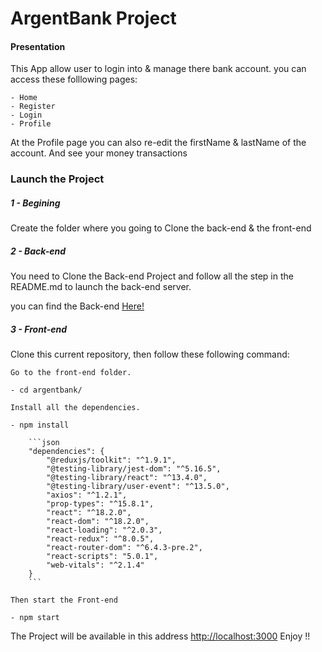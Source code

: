 # ArgentBank Project

#### Presentation

This App allow user to login into & manage there bank account.
you can access these folllowing pages:

    - Home
    - Register
    - Login
    - Profile

At the Profile page you can also re-edit the firstName & lastName of
the account.
And see your money transactions

### Launch the Project

##### 1 - Begining

Create the folder where you going to Clone the back-end & the front-end

##### 2 - Back-end

You need to Clone the Back-end Project and follow all the step in the README.md
to launch the back-end server.

you can find the Back-end [Here!](https://github.com/OpenClassrooms-Student-Center/Project-10-Bank-API)

##### 3 - Front-end

Clone this current repository, then follow these following command:

    Go to the front-end folder.

    - cd argentbank/

    Install all the dependencies.

    - npm install

        ```json
        "dependencies": {
            "@reduxjs/toolkit": "^1.9.1",
            "@testing-library/jest-dom": "^5.16.5",
            "@testing-library/react": "^13.4.0",
            "@testing-library/user-event": "^13.5.0",
            "axios": "^1.2.1",
            "prop-types": "^15.8.1",
            "react": "^18.2.0",
            "react-dom": "^18.2.0",
            "react-loading": "^2.0.3",
            "react-redux": "^8.0.5",
            "react-router-dom": "^6.4.3-pre.2",
            "react-scripts": "5.0.1",
            "web-vitals": "^2.1.4"
        }
        ```

    Then start the Front-end

    - npm start

The Project will be available in this address [http://localhost:3000](http://localhost:3000)
Enjoy !!
